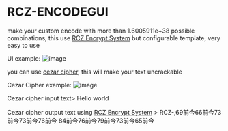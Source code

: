 # RCZ-ENCODEGUI
make your custom encode with more than 1.6005911e+38 possible combinations, this use [RCZ Encrypt System](https://github.com/Halqq/RCZEncryptationKT) but configurable template, very easy to use

UI example:
![image](https://user-images.githubusercontent.com/72313113/210157872-8d096e67-8a2e-4c66-adbc-ffef15dfbb49.png)

you can use [cezar cipher](https://en.wikipedia.org/wiki/Caesar_cipher), this will make your text uncrackable

Cezar Cipher example:
![image](https://user-images.githubusercontent.com/72313113/210157928-c0183a2b-caee-4be4-9510-2ede3f67d8dd.png)


Cezar cipher input text> Hello world

Cezar cipher output text using [RCZ Encrypt System](https://github.com/Halqq/RCZEncryptationKT) > RCZ-,69前今66前今73前今73前今76前今 84前今76前今79前今73前今65前今
